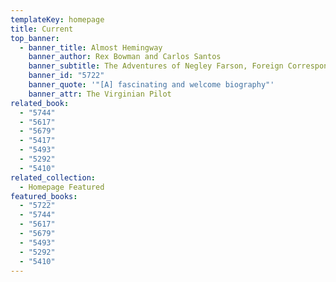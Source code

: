 ```yaml
---
templateKey: homepage
title: Current
top_banner:
  - banner_title: Almost Hemingway
    banner_author: Rex Bowman and Carlos Santos
    banner_subtitle: The Adventures of Negley Farson, Foreign Correspondent
    banner_id: "5722"
    banner_quote: '"[A] fascinating and welcome biography"'
    banner_attr: The Virginian Pilot
related_book:
  - "5744"
  - "5617"
  - "5679"
  - "5417"
  - "5493"
  - "5292"
  - "5410"
related_collection:
  - Homepage Featured
featured_books:
  - "5722"
  - "5744"
  - "5617"
  - "5679"
  - "5493"
  - "5292"
  - "5410"
---
```

